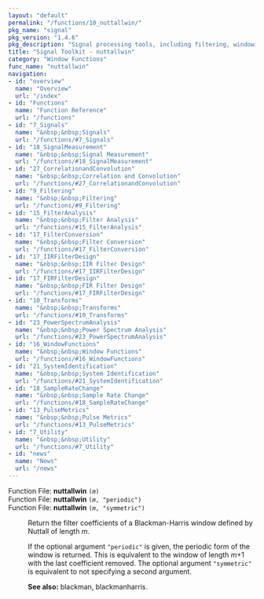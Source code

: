 ```yaml
---
layout: "default"
permalink: "/functions/10_nuttallwin/"
pkg_name: "signal"
pkg_version: "1.4.6"
pkg_description: "Signal processing tools, including filtering, windowing and display functions."
title: "Signal Toolkit - nuttallwin"
category: "Window Functions"
func_name: "nuttallwin"
navigation:
- id: "overview"
  name: "Overview"
  url: "/index"
- id: "Functions"
  name: "Function Reference"
  url: "/functions"
- id: "7_Signals"
  name: "&nbsp;&nbsp;Signals"
  url: "/functions/#7_Signals"
- id: "18_SignalMeasurement"
  name: "&nbsp;&nbsp;Signal Measurement"
  url: "/functions/#18_SignalMeasurement"
- id: "27_CorrelationandConvolution"
  name: "&nbsp;&nbsp;Correlation and Convolution"
  url: "/functions/#27_CorrelationandConvolution"
- id: "9_Filtering"
  name: "&nbsp;&nbsp;Filtering"
  url: "/functions/#9_Filtering"
- id: "15_FilterAnalysis"
  name: "&nbsp;&nbsp;Filter Analysis"
  url: "/functions/#15_FilterAnalysis"
- id: "17_FilterConversion"
  name: "&nbsp;&nbsp;Filter Conversion"
  url: "/functions/#17_FilterConversion"
- id: "17_IIRFilterDesign"
  name: "&nbsp;&nbsp;IIR Filter Design"
  url: "/functions/#17_IIRFilterDesign"
- id: "17_FIRFilterDesign"
  name: "&nbsp;&nbsp;FIR Filter Design"
  url: "/functions/#17_FIRFilterDesign"
- id: "10_Transforms"
  name: "&nbsp;&nbsp;Transforms"
  url: "/functions/#10_Transforms"
- id: "23_PowerSpectrumAnalysis"
  name: "&nbsp;&nbsp;Power Spectrum Analysis"
  url: "/functions/#23_PowerSpectrumAnalysis"
- id: "16_WindowFunctions"
  name: "&nbsp;&nbsp;Window Functions"
  url: "/functions/#16_WindowFunctions"
- id: "21_SystemIdentification"
  name: "&nbsp;&nbsp;System Identification"
  url: "/functions/#21_SystemIdentification"
- id: "18_SampleRateChange"
  name: "&nbsp;&nbsp;Sample Rate Change"
  url: "/functions/#18_SampleRateChange"
- id: "13_PulseMetrics"
  name: "&nbsp;&nbsp;Pulse Metrics"
  url: "/functions/#13_PulseMetrics"
- id: "7_Utility"
  name: "&nbsp;&nbsp;Utility"
  url: "/functions/#7_Utility"
- id: "news"
  name: "News"
  url: "/news"
---
```

<dl class="first-deftypefn">
<dt class="deftypefn" id="index-nuttallwin"><span class="category-def">Function File: </span><span><strong class="def-name">nuttallwin</strong> <code class="def-code-arguments">(<var class="var">m</var>)</code><a class="copiable-link" href="#index-nuttallwin"></a></span></dt>
<dt class="deftypefnx def-cmd-deftypefn" id="index-nuttallwin-1"><span class="category-def">Function File: </span><span><strong class="def-name">nuttallwin</strong> <code class="def-code-arguments">(<var class="var">m</var>, &quot;periodic&quot;)</code><a class="copiable-link" href="#index-nuttallwin-1"></a></span></dt>
<dt class="deftypefnx def-cmd-deftypefn" id="index-nuttallwin-2"><span class="category-def">Function File: </span><span><strong class="def-name">nuttallwin</strong> <code class="def-code-arguments">(<var class="var">m</var>, &quot;symmetric&quot;)</code><a class="copiable-link" href="#index-nuttallwin-2"></a></span></dt>
<dd><p>Return the filter coefficients of a Blackman-Harris window defined by
 Nuttall of length <var class="var">m</var>.
</p>
<p>If the optional argument <code class="code">&quot;periodic&quot;</code> is given, the periodic form
 of the window is returned.  This is equivalent to the window of length
 <var class="var">m</var>+1 with the last coefficient removed.  The optional argument
 <code class="code">&quot;symmetric&quot;</code> is equivalent to not specifying a second argument.
</p>

<p><strong class="strong">See also:</strong> blackman, blackmanharris.
 </p></dd></dl>